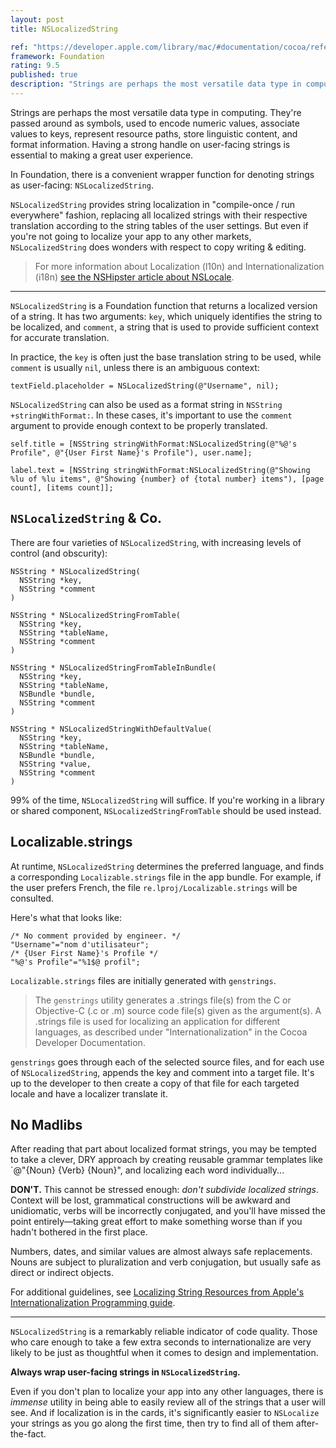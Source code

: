 ```yaml
---
layout: post
title: NSLocalizedString

ref: "https://developer.apple.com/library/mac/#documentation/cocoa/reference/foundation/miscellaneous/foundation_functions/reference/reference.html"
framework: Foundation
rating: 9.5
published: true
description: "Strings are perhaps the most versatile data type in computing. They're passed around as symbols, used to encode numeric values, associate values to keys, represent resource paths, store linguistic content, and format information. Having a strong handle on user-facing strings is essential to making a great user experience."
---
```


Strings are perhaps the most versatile data type in computing. They're passed around as symbols, used to encode numeric values, associate values to keys, represent resource paths, store linguistic content, and format information. Having a strong handle on user-facing strings is essential to making a great user experience.

In Foundation, there is a convenient wrapper function for denoting strings as user-facing: `NSLocalizedString`.

`NSLocalizedString` provides string localization in "compile-once / run everywhere" fashion, replacing all localized strings with their respective translation according to the string tables of the user settings. But even if you're not going to localize your app to any other markets, `NSLocalizedString` does wonders with respect to copy writing & editing.

> For more information about Localization (l10n) and Internationalization (i18n) [see the NSHipster article about NSLocale](http://nshipster.com/nslocale/).

---

`NSLocalizedString` is a Foundation function that returns a localized version of a string. It has two arguments: `key`, which uniquely identifies the string to be localized, and `comment`, a string that is used to provide sufficient context for accurate translation.

In practice, the `key` is often just the base translation string to be used, while `comment` is usually `nil`, unless there is an ambiguous context:

~~~{objective-c}
textField.placeholder = NSLocalizedString(@"Username", nil);
~~~

`NSLocalizedString` can also be used as a format string in `NSString +stringWithFormat:`. In these cases, it's important to use the `comment` argument to provide enough context to be properly translated.

~~~{objective-c}
self.title = [NSString stringWithFormat:NSLocalizedString(@"%@'s Profile", @"{User First Name}'s Profile"), user.name];
~~~

~~~{objective-c}
label.text = [NSString stringWithFormat:NSLocalizedString(@"Showing %lu of %lu items", @"Showing {number} of {total number} items"), [page count], [items count]];
~~~

## `NSLocalizedString` & Co.

There are four varieties of `NSLocalizedString`, with increasing levels of control (and obscurity):

~~~{objective-c}
NSString * NSLocalizedString(
  NSString *key, 
  NSString *comment
)
~~~

~~~{objective-c}
NSString * NSLocalizedStringFromTable(
  NSString *key, 
  NSString *tableName, 
  NSString *comment
)
~~~

~~~{objective-c}
NSString * NSLocalizedStringFromTableInBundle(
  NSString *key, 
  NSString *tableName, 
  NSBundle *bundle,
  NSString *comment
)
~~~

~~~{objective-c}
NSString * NSLocalizedStringWithDefaultValue(
  NSString *key,
  NSString *tableName,
  NSBundle *bundle,
  NSString *value,
  NSString *comment
)
~~~

99% of the time, `NSLocalizedString` will suffice. If you're working in a library or shared component, `NSLocalizedStringFromTable` should be used instead.

## Localizable.strings

At runtime, `NSLocalizedString` determines the preferred language, and finds a corresponding `Localizable.strings` file in the app bundle. For example, if the user prefers French, the file `re.lproj/Localizable.strings` will be consulted. 

Here's what that looks like:

~~~
/* No comment provided by engineer. */
"Username"="nom d'utilisateur";
/* {User First Name}'s Profile */
"%@'s Profile"="%1$@ profil";
~~~

`Localizable.strings` files are initially generated with `genstrings`.

>  The `genstrings` utility generates a .strings file(s) from the C or Objective-C (.c or .m) source code file(s) given as the argument(s).  A .strings file is used for localizing an application for different languages, as described under "Internationalization" in the Cocoa Developer Documentation.

`genstrings` goes through each of the selected source files, and for each use of `NSLocalizedString`, appends the key and comment into a target file. It's up to the developer to then create a copy of that file for each targeted locale and have a localizer translate it.

## No Madlibs

After reading that part about localized format strings, you may be tempted to take a clever, DRY approach by creating reusable grammar templates like `@"{Noun} {Verb} {Noun}", and localizing each word individually...

**DON'T.** This cannot be stressed enough: _don't subdivide localized strings_. Context will be lost, grammatical constructions will be awkward and unidiomatic, verbs will be incorrectly conjugated, and you'll have missed the point entirely—taking great effort to make something worse than if you hadn't bothered in the first place.

Numbers, dates, and similar values are almost always safe replacements. Nouns are subject to pluralization and verb conjugation, but usually safe as direct or indirect objects.

For additional guidelines, see [Localizing String Resources from Apple's Internationalization Programming guide](https://developer.apple.com/library/mac/#documentation/MacOSX/Conceptual/BPInternational/Articles/StringsFiles.html#//apple_ref/doc/uid/20000005).

---

`NSLocalizedString` is a remarkably reliable indicator of code quality. Those who care enough to take a few extra seconds to internationalize are very likely to be just as thoughtful when it comes to design and implementation.

**Always wrap user-facing strings in `NSLocalizedString`.**

Even if you don't plan to localize your app into any other languages, there is _immense_ utility in being able to easily review all of the strings that a user will see. And if localization is in the cards, it's significantly easier to `NSLocalize` your strings as you go along the first time, then try to find all of them after-the-fact.
